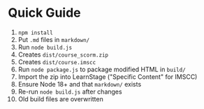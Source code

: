# Quick Guide

1. `npm install`
2. Put `.md` files in `markdown/`
3. Run `node build.js`
4. Creates `dist/course_scorm.zip`
5. Creates `dist/course.imscc`
6. Run `node package.js` to package modified HTML in `build/`
7. Import the zip into LearnStage ("Specific Content" for IMSCC)
8. Ensure Node 18+ and that `markdown/` exists
9. Re-run `node build.js` after changes
10. Old build files are overwritten
